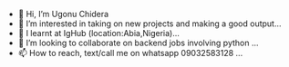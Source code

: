 - 👋 Hi, I’m Ugonu Chidera 
- 👀 I’m interested in taking on new projects and making a good output...
- 🌱 I learnt at IgHub (location:Abia,Nigeria)...
- 💞️ I’m looking to collaborate on backend jobs involving python ...
- 📫 How to reach, text/call me on whatsapp 09032583128 ...

<!---
Dera4L/Dera4L is a ✨ special ✨ repository because its `README.md` (this file) appears on your GitHub profile.
You can click the Preview link to take a look at your changes.
--->
